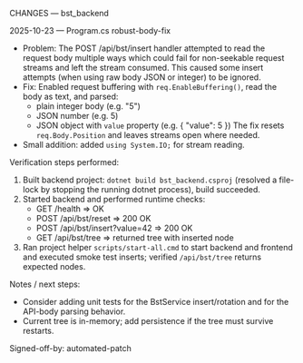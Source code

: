 CHANGES — bst_backend

2025-10-23 — Program.cs robust-body-fix

- Problem: The POST /api/bst/insert handler attempted to read the request body multiple ways which could fail for non-seekable request streams and left the stream consumed. This caused some insert attempts (when using raw body JSON or integer) to be ignored.
- Fix: Enabled request buffering with `req.EnableBuffering()`, read the body as text, and parsed:
  - plain integer body (e.g. "5")
  - JSON number (e.g. 5)
  - JSON object with `value` property (e.g. { "value": 5 })
  The fix resets `req.Body.Position` and leaves streams open where needed.
- Small addition: added `using System.IO;` for stream reading.

Verification steps performed:
1. Built backend project: `dotnet build bst_backend.csproj` (resolved a file-lock by stopping the running dotnet process), build succeeded.
2. Started backend and performed runtime checks:
   - GET /health => OK
   - POST /api/bst/reset => 200 OK
   - POST /api/bst/insert?value=42 => 200 OK
   - GET /api/bst/tree => returned tree with inserted node
3. Ran project helper `scripts/start-all.cmd` to start backend and frontend and executed smoke test inserts; verified `/api/bst/tree` returns expected nodes.

Notes / next steps:
- Consider adding unit tests for the BstService insert/rotation and for the API-body parsing behavior.
- Current tree is in-memory; add persistence if the tree must survive restarts.

Signed-off-by: automated-patch
